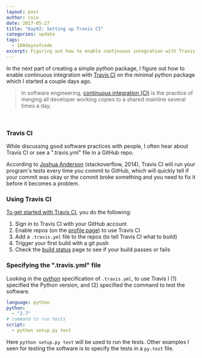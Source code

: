 ```yaml
---
layout: post
author: csiu
date: 2017-05-27
title: "Day92: Setting up Travis CI"
categories: update
tags:
  - 100daysofcode
excerpt: Figuring out how to enable continuous integration with Travis
---
```


In the next part of creating a simple python package, I figure out how to enable continuous integration with [Travis CI](https://travis-ci.org) on the minimal python package [<i class="fa fa-github"></i>](https://github.com/csiu/sample-python-package) which I started a couple days ago.

> In software engineering, [continuous integration (CI)](https://en.wikipedia.org/wiki/Continuous_integration) is the practice of merging all developer working copies to a shared mainline several times a day.

<br>

### Travis CI

While discussing good software practices with people, I often hear about Travis CI or see a ".travis.yml" file in a GitHub repo.

According to [Joshua Anderson](https://stackoverflow.com/questions/22587148/trying-to-understand-what-travis-ci-does-and-when-it-should-be-used) (stackoverflow, 2014), Travis CI will run your program's tests every time you commit to GitHub, which will quickly tell if your commit was okay or the commit broke something and you need to fix it before it becomes a problem.

### Using Travis CI

[To get started with Travis CI](https://docs.travis-ci.com/user/getting-started/), you do the following:

1. Sign in to Travis CI with your GitHub account
2. Enable repos (on the [profile page](https://travis-ci.org/profile)) to use Travis CI
3. Add a `.travis.yml` file to the repos (to tell Travis CI what to build)
4. Trigger your first build with a git push
5. Check the [build status](https://travis-ci.org) page to see if your build passes or fails

### Specifying the ".travis.yml" file

Looking in the [python](https://docs.travis-ci.com/user/languages/python/) specification of `.travis.yml`, to use Travis I (1) specified the Python version, and (2) specified the command to test the software.

```yaml
language: python
python:
  - "2.7"
# command to run tests
script:
  - python setup.py test
```

Here `python setup.py test` will be used to run the tests. Other examples I seen for testing the software is to specify the tests in a `py.test` file.

